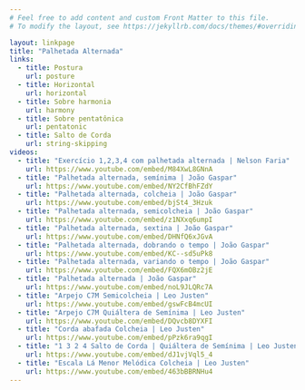 ```yaml
---
# Feel free to add content and custom Front Matter to this file.
# To modify the layout, see https://jekyllrb.com/docs/themes/#overriding-theme-defaults

layout: linkpage
title: "Palhetada Alternada"
links:
  - title: Postura
    url: posture
  - title: Horizontal
    url: horizontal
  - title: Sobre harmonia
    url: harmony
  - title: Sobre pentatônica
    url: pentatonic
  - title: Salto de Corda
    url: string-skipping
videos:
  - title: "Exercício 1,2,3,4 com palhetada alternada | Nelson Faria"
    url: https://www.youtube.com/embed/M84XwL8GNnA
  - title: "Palhetada alternada, semínima | João Gaspar"
    url: https://www.youtube.com/embed/NY2CfBhFZdY
  - title: "Palhetada alternada, colcheia | João Gaspar"
    url: https://www.youtube.com/embed/bjSt4_3Hzuk
  - title: "Palhetada alternada, semicolcheia | João Gaspar"
    url: https://www.youtube.com/embed/z1NXxq6umpI
  - title: "Palhetada alternada, sextina | João Gaspar"
    url: https://www.youtube.com/embed/DHNfQ6xJGvA
  - title: "Palhetada alternada, dobrando o tempo | João Gaspar"
    url: https://www.youtube.com/embed/KC--sd5uPk8
  - title: "Palhetada alternada, variando o tempo | João Gaspar"
    url: https://www.youtube.com/embed/FQX6mOBz2jE
  - title: "Palhetada alternada | João Gaspar"
    url: https://www.youtube.com/embed/noL9JLQRc7A
  - title: "Arpejo C7M Semicolcheia | Leo Justen"
    url: https://www.youtube.com/embed/gswFcB4mcUI
  - title: "Arpejo C7M Quiáltera de Semínima | Leo Justen"
    url: https://www.youtube.com/embed/DQvcb8DYXFI
  - title: "Corda abafada Colcheia | Leo Justen"
    url: https://www.youtube.com/embed/pPzk6ra9qgI
  - title: "1 3 2 4 Salto de Corda | Quiáltera de Semínima | Leo Justen"
    url: https://www.youtube.com/embed/dJ1vjVql5_4
  - title: "Escala Lá Menor Melódica Colcheia | Leo Justen"
    url: https://www.youtube.com/embed/463bBBRNHu4
---
```

